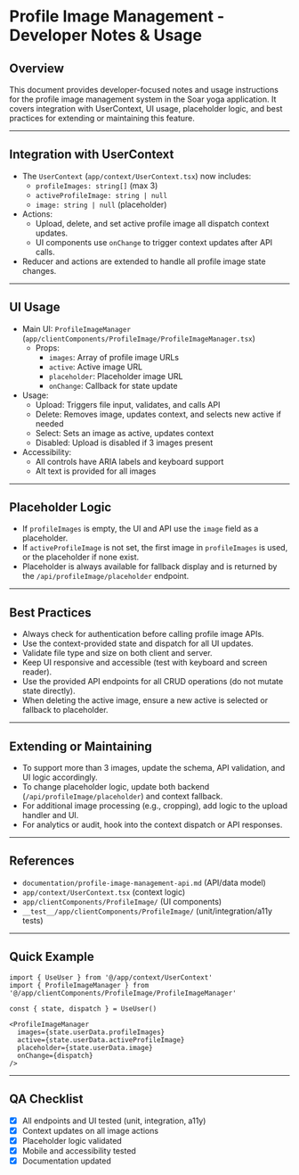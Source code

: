 # Profile Image Management - Developer Notes & Usage

## Overview

This document provides developer-focused notes and usage instructions for the profile image management system in the Soar yoga application. It covers integration with UserContext, UI usage, placeholder logic, and best practices for extending or maintaining this feature.

---

## Integration with UserContext

- The `UserContext` (`app/context/UserContext.tsx`) now includes:
  - `profileImages: string[]` (max 3)
  - `activeProfileImage: string | null`
  - `image: string | null` (placeholder)
- Actions:
  - Upload, delete, and set active profile image all dispatch context updates.
  - UI components use `onChange` to trigger context updates after API calls.
- Reducer and actions are extended to handle all profile image state changes.

---

## UI Usage

- Main UI: `ProfileImageManager` (`app/clientComponents/ProfileImage/ProfileImageManager.tsx`)
  - Props:
    - `images`: Array of profile image URLs
    - `active`: Active image URL
    - `placeholder`: Placeholder image URL
    - `onChange`: Callback for state update
- Usage:
  - Upload: Triggers file input, validates, and calls API
  - Delete: Removes image, updates context, and selects new active if needed
  - Select: Sets an image as active, updates context
  - Disabled: Upload is disabled if 3 images present
- Accessibility:
  - All controls have ARIA labels and keyboard support
  - Alt text is provided for all images

---

## Placeholder Logic

- If `profileImages` is empty, the UI and API use the `image` field as a placeholder.
- If `activeProfileImage` is not set, the first image in `profileImages` is used, or the placeholder if none exist.
- Placeholder is always available for fallback display and is returned by the `/api/profileImage/placeholder` endpoint.

---

## Best Practices

- Always check for authentication before calling profile image APIs.
- Use the context-provided state and dispatch for all UI updates.
- Validate file type and size on both client and server.
- Keep UI responsive and accessible (test with keyboard and screen reader).
- Use the provided API endpoints for all CRUD operations (do not mutate state directly).
- When deleting the active image, ensure a new active is selected or fallback to placeholder.

---

## Extending or Maintaining

- To support more than 3 images, update the schema, API validation, and UI logic accordingly.
- To change placeholder logic, update both backend (`/api/profileImage/placeholder`) and context fallback.
- For additional image processing (e.g., cropping), add logic to the upload handler and UI.
- For analytics or audit, hook into the context dispatch or API responses.

---

## References

- `documentation/profile-image-management-api.md` (API/data model)
- `app/context/UserContext.tsx` (context logic)
- `app/clientComponents/ProfileImage/` (UI components)
- `__test__/app/clientComponents/ProfileImage/` (unit/integration/a11y tests)

---

## Quick Example

```tsx
import { UseUser } from '@/app/context/UserContext'
import { ProfileImageManager } from '@/app/clientComponents/ProfileImage/ProfileImageManager'

const { state, dispatch } = UseUser()

<ProfileImageManager
  images={state.userData.profileImages}
  active={state.userData.activeProfileImage}
  placeholder={state.userData.image}
  onChange={dispatch}
/>
```

---

## QA Checklist

- [x] All endpoints and UI tested (unit, integration, a11y)
- [x] Context updates on all image actions
- [x] Placeholder logic validated
- [x] Mobile and accessibility tested
- [x] Documentation updated
